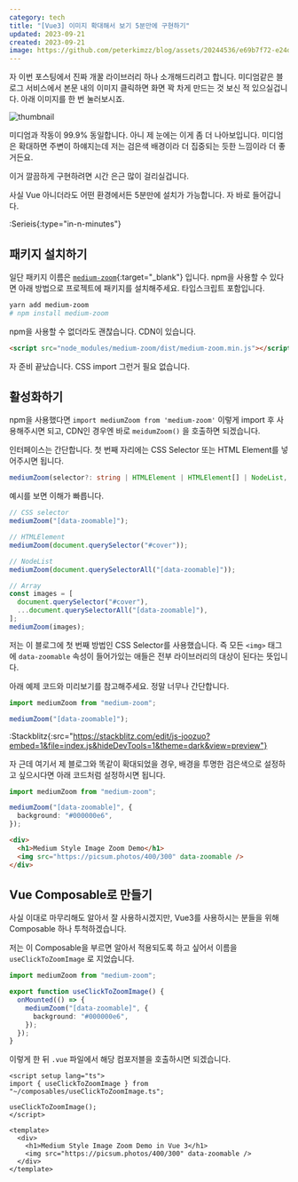 ```yaml
---
category: tech
title: "[Vue3] 이미지 확대해서 보기 5분만에 구현하기"
updated: 2023-09-21
created: 2023-09-21
image: https://github.com/peterkimzz/blog/assets/20244536/e69b7f72-e24d-4c49-bfa7-1482adf30710
---
```


<!--more-->

자 이번 포스팅에서 진짜 개꿀 라이브러리 하나 소개해드리려고 합니다. 미디엄같은 블로그 서비스에서 본문 내의 이미지 클릭하면 화면 꽉 차게 만드는 것 보신 적 있으실겁니다. 아래 이미지를 한 번 눌러보시죠.

![thumbnail](https://github.com/peterkimzz/blog/assets/20244536/e69b7f72-e24d-4c49-bfa7-1482adf30710)

미디엄과 작동이 99.9% 동일합니다. 아니 제 눈에는 이게 좀 더 나아보입니다. 미디엄은 확대하면 주변이 하얘지는데 저는 검은색 배경이라 더 집중되는 듯한 느낌이라 더 좋거든요.

이거 깔끔하게 구현하려면 시간 은근 많이 걸리실겁니다.

사실 Vue 아니더라도 어떤 환경에서든 5분만에 설치가 가능합니다. 자 바로 들어갑니다.

:Serieis{:type="in-n-minutes"}

## 패키지 설치하기

일단 패키지 이름은 [`medium-zoom`](https://github.com/francoischalifour/medium-zoom){:target="\_blank"} 입니다. npm을 사용할 수 있다면 아래 방법으로 프로젝트에 패키지를 설치해주세요. 타입스크립트 포함입니다.

```zsh
yarn add medium-zoom
# npm install medium-zoom
```

npm을 사용할 수 없더라도 괜찮습니다. CDN이 있습니다.

```html
<script src="node_modules/medium-zoom/dist/medium-zoom.min.js"></script>
```

자 준비 끝났습니다. CSS import 그런거 필요 없습니다.

## 활성화하기

npm을 사용했다면 `import mediumZoom from 'medium-zoom'` 이렇게 import 후 사용해주시면 되고, CDN인 경우엔 바로 `meidumZoom()` 을 호출하면 되겠습니다.

인터페이스는 간단합니다. 첫 번째 자리에는 CSS Selector 또는 HTML Element를 넣어주시면 됩니다.

```ts
mediumZoom(selector?: string | HTMLElement | HTMLElement[] | NodeList, options?: object): Zoom
```

예시를 보면 이해가 빠릅니다.

```ts
// CSS selector
mediumZoom("[data-zoomable]");

// HTMLElement
mediumZoom(document.querySelector("#cover"));

// NodeList
mediumZoom(document.querySelectorAll("[data-zoomable]"));

// Array
const images = [
  document.querySelector("#cover"),
  ...document.querySelectorAll("[data-zoomable]"),
];
mediumZoom(images);
```

저는 이 블로그에 첫 번째 방법인 CSS Selector를 사용했습니다. 즉 모든 `<img>` 태그에 `data-zoomable` 속성이 들어가있는 애들은 전부 라이브러리의 대상이 된다는 뜻입니다.

아래 예제 코드와 미리보기를 참고해주세요. 정말 너무나 간단합니다.

```ts
import mediumZoom from "medium-zoom";

mediumZoom("[data-zoomable]");
```

:Stackblitz{:src="https://stackblitz.com/edit/js-joozuo?embed=1&file=index.js&hideDevTools=1&theme=dark&view=preview"}

자 근데 여기서 제 블로그와 똑같이 확대되었을 경우, 배경을 투명한 검은색으로 설정하고 싶으시다면 아래 코드처럼 설정하시면 됩니다.

```ts
import mediumZoom from "medium-zoom";

mediumZoom("[data-zoomable]", {
  background: "#000000e6",
});
```

```html
<div>
  <h1>Medium Style Image Zoom Demo</h1>
  <img src="https://picsum.photos/400/300" data-zoomable />
</div>
```

## Vue Composable로 만들기

사실 이대로 마무리해도 알아서 잘 사용하시겠지만, Vue3를 사용하시는 분들을 위해 Composable 하나 투척하겠습니다.

저는 이 Composable을 부르면 알아서 적용되도록 하고 싶어서 이름을 `useClickToZoomImage` 로 지었습니다.

```ts [composables/useClickToZoomImage.ts]
import mediumZoom from "medium-zoom";

export function useClickToZoomImage() {
  onMounted(() => {
    mediumZoom("[data-zoomable]", {
      background: "#000000e6",
    });
  });
}
```

이렇게 한 뒤 `.vue` 파일에서 해당 컴포저블을 호출하시면 되겠습니다.

```vue
<script setup lang="ts">
import { useClickToZoomImage } from "~/composables/useClickToZoomImage.ts";

useClickToZoomImage();
</script>

<template>
  <div>
    <h1>Medium Style Image Zoom Demo in Vue 3</h1>
    <img src="https://picsum.photos/400/300" data-zoomable />
  </div>
</template>
```

